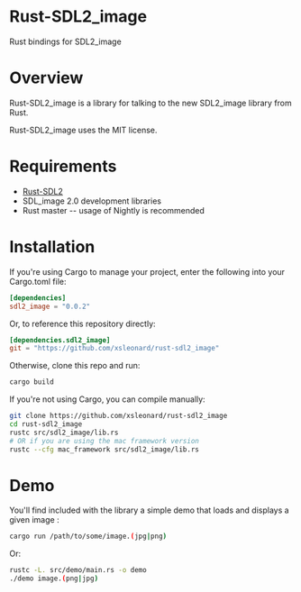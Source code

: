 Rust-SDL2_image
===============

Rust bindings for SDL2_image

# Overview

Rust-SDL2_image is a library for talking to the new SDL2_image library from Rust.

Rust-SDL2_image uses the MIT license.

# Requirements

* [Rust-SDL2](https://github.com/AngryLawyer/rust-sdl2)
* SDL_image 2.0 development libraries
* Rust master -- usage of Nightly is recommended

# Installation

If you're using Cargo to manage your project, enter the following into your
Cargo.toml file:

```toml
[dependencies]
sdl2_image = "0.0.2"
```

Or, to reference this repository directly:

```toml
[dependencies.sdl2_image]
git = "https://github.com/xsleonard/rust-sdl2_image"
```

Otherwise, clone this repo and run:

```bash
cargo build
```

If you're not using Cargo, you can compile manually:

```bash
git clone https://github.com/xsleonard/rust-sdl2_image
cd rust-sdl2_image
rustc src/sdl2_image/lib.rs
# OR if you are using the mac framework version
rustc --cfg mac_framework src/sdl2_image/lib.rs
```

# Demo

You'll find included with the library a simple demo that loads and displays
a given image :

```bash
cargo run /path/to/some/image.(jpg|png)
```

Or:

```bash
rustc -L. src/demo/main.rs -o demo
./demo image.(png|jpg)
```
